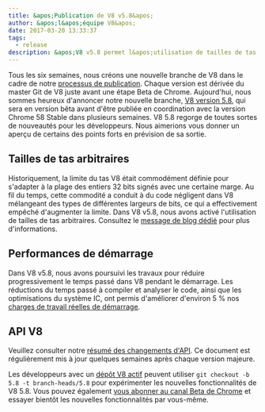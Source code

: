 ```yaml
---
title: &apos;Publication de V8 v5.8&apos;
author: &apos;l&apos;équipe V8&apos;
date: 2017-03-20 13:33:37
tags:
  - release
description: &apos;V8 v5.8 permet l&apos;utilisation de tailles de tas arbitraires et améliore les performances de démarrage.&apos;
---
```

Tous les six semaines, nous créons une nouvelle branche de V8 dans le cadre de notre [processus de publication](/docs/release-process). Chaque version est dérivée du master Git de V8 juste avant une étape Beta de Chrome. Aujourd&apos;hui, nous sommes heureux d&apos;annoncer notre nouvelle branche, [V8 version 5.8](https://chromium.googlesource.com/v8/v8.git/+log/branch-heads/5.8), qui sera en version bêta avant d&apos;être publiée en coordination avec la version Chrome 58 Stable dans plusieurs semaines. V8 5.8 regorge de toutes sortes de nouveautés pour les développeurs. Nous aimerions vous donner un aperçu de certains des points forts en prévision de sa sortie.

<!--truncate-->
## Tailles de tas arbitraires

Historiquement, la limite du tas V8 était commodément définie pour s&apos;adapter à la plage des entiers 32 bits signés avec une certaine marge. Au fil du temps, cette commodité a conduit à du code négligent dans V8 mélangeant des types de différentes largeurs de bits, ce qui a effectivement empêché d&apos;augmenter la limite. Dans V8 v5.8, nous avons activé l&apos;utilisation de tailles de tas arbitraires. Consultez le [message de blog dédié](/blog/heap-size-limit) pour plus d&apos;informations.

## Performances de démarrage

Dans V8 v5.8, nous avons poursuivi les travaux pour réduire progressivement le temps passé dans V8 pendant le démarrage. Les réductions du temps passé à compiler et analyser le code, ainsi que les optimisations du système IC, ont permis d&apos;améliorer d&apos;environ 5 % nos [charges de travail réelles de démarrage](/blog/real-world-performance).

## API V8

Veuillez consulter notre [résumé des changements d&apos;API](https://docs.google.com/document/d/1g8JFi8T_oAE_7uAri7Njtig7fKaPDfotU6huOa1alds/edit). Ce document est régulièrement mis à jour quelques semaines après chaque version majeure.

Les développeurs avec un [dépôt V8 actif](/docs/source-code#using-git) peuvent utiliser `git checkout -b 5.8 -t branch-heads/5.8` pour expérimenter les nouvelles fonctionnalités de V8 5.8. Vous pouvez également [vous abonner au canal Beta de Chrome](https://www.google.com/chrome/browser/beta.html) et essayer bientôt les nouvelles fonctionnalités par vous-même.
